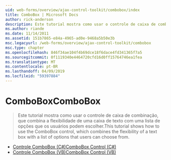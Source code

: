 ```yaml
---
uid: web-forms/overview/ajax-control-toolkit/combobox/index
title: ComboBox | Microsoft Docs
author: rick-anderson
description: Este tutorial mostra como usar o controle de caixa de combinação, que combina a flexibilidade de uma caixa de texto com uma lista de opções que os usuários podem escolher.
ms.author: riande
ms.date: 11/14/2011
ms.assetid: 151b7865-e84a-4965-ad0e-9468a5b50e3b
msc.legacyurl: /web-forms/overview/ajax-control-toolkit/combobox
msc.type: chapter
ms.openlocfilehash: 846f34ae104f4b69dce18f6dace4fd341365f7a5
ms.sourcegitcommit: 0f1119340e4464720cfd16d0ff15764746ea1fea
ms.translationtype: MT
ms.contentlocale: pt-BR
ms.lasthandoff: 04/09/2019
ms.locfileid: "59397884"
---
```

# <a name="combobox"></a><span data-ttu-id="c71e9-103">ComboBox</span><span class="sxs-lookup"><span data-stu-id="c71e9-103">ComboBox</span></span>

> <span data-ttu-id="c71e9-104">Este tutorial mostra como usar o controle de caixa de combinação, que combina a flexibilidade de uma caixa de texto com uma lista de opções que os usuários podem escolher.</span><span class="sxs-lookup"><span data-stu-id="c71e9-104">This tutorial shows how to use the ComboBox control, which combines the flexibility of a text box with a list of options that users can choose from.</span></span>


- [<span data-ttu-id="c71e9-105">Controle ComboBox (C#)</span><span class="sxs-lookup"><span data-stu-id="c71e9-105">ComboBox Control (C#)</span></span>](how-do-i-use-the-combobox-control-cs.md)
- [<span data-ttu-id="c71e9-106">Controle ComboBox (VB)</span><span class="sxs-lookup"><span data-stu-id="c71e9-106">ComboBox Control (VB)</span></span>](how-do-i-use-the-combobox-control-vb.md)
